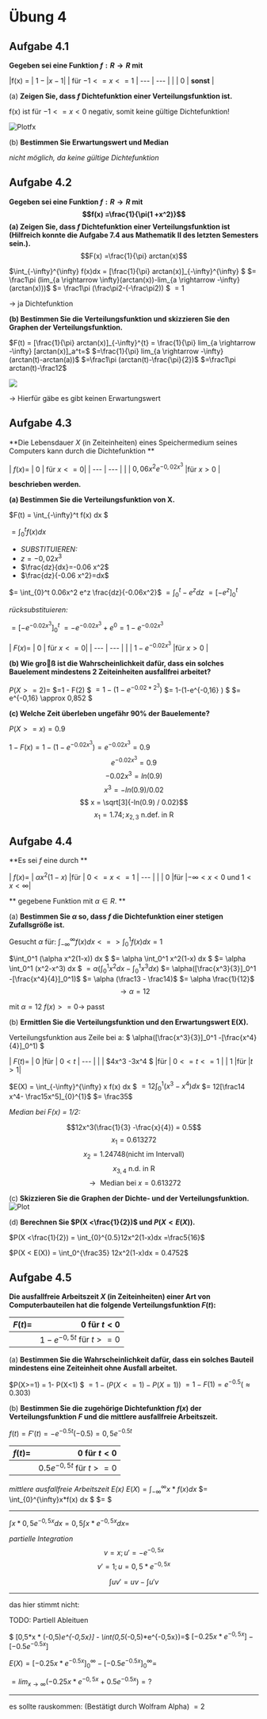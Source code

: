 # Übung 4
## Aufgabe 4.1
**Gegeben sei eine Funktion $f:R \rightarrow R$ mit**

|f(x) = | $1 - | x - 1|$ | für $-1 <= x <= 1$
| --- | --- |
| | $0$ | **sonst** |



(a) **Zeigen Sie, dass $f$ Dichtefunktion einer Verteilungsfunktion ist.**

f(x) ist für $-1<=x<0$ negativ, somit keine gültige Dichtefunktion!

![Plotfx](Plot4.1.jpg)

(b)  **Bestimmen Sie Erwartungswert und Median**

*nicht möglich, da keine gültige Dichtefunktion*

## Aufgabe 4.2
**Gegeben sei eine Funktion $f: R \rightarrow R$ mit
$$f(x) =\frac{1}{\pi(1 +x^2)}$$**
**(a) Zeigen Sie, dass $f$ Dichtefunktion einer Verteilungsfunktion ist (Hilfreich konnte die Aufgabe 7.4 aus Mathematik II des letzten Semesters sein.).**
$$F(x) =\frac{1}{\pi} arctan(x)$$

$\int_{-\infty}^{\infty} f(x)dx =
[\frac{1}{\pi} arctan(x)]_{-\infty}^{\infty} $
$= \frac1\pi (lim_{a \rightarrow \infty}(arctan(x))-lim_{a \rightarrow -\infty}(arctan(x)))$
$= \frac1\pi (\frac\pi2-(-\frac\pi2)) $
$= 1$

-> ja Dichtefunktion

**(b)  Bestimmen Sie die Verteilungsfunktion und skizzieren Sie den Graphen der Verteilungsfunktion.**

$F(t) =
[\frac{1}{\pi} arctan(x)]_{-\infty}^{t} =
\frac{1}{\pi} lim_{a \rightarrow -\infty} [arctan(x)]_a^t=$
$=\frac{1}{\pi} lim_{a \rightarrow -\infty} (arctan(t)-arctan(a))$
$=\frac1\pi (arctan(t)-\frac{\pi}{2})$
$=\frac1\pi arctan(t)-\frac12$

![](Plot4.2.jpg)

-> Hierfür gäbe es gibt keinen Erwartungswert

## Aufgabe 4.3
**Die Lebensdauer $X$ (in Zeiteinheiten) eines Speichermedium seines Computers kann durch die Dichtefunktion **

| $f(x) =$ | $0$ | für $x <=0$|
| --- | --- |
|   | $0,06x^2e^{-0,02x^3}$ |für $x >0$ |

**beschrieben werden.**

**(a)  Bestimmen Sie die Verteilungsfunktion von X.**

$F(t) = \int_{-\infty}^t f(x) dx $

$= \int_{0}^t f(x) dx$

* *SUBSTITUIEREN:*
* $z=-0,02x^3$
* $\frac{dz}{dx}=-0.06 x^2$
* $\frac{dz}{-0.06 x^2}=dx$

$= \int_{0}^t 0.06x^2 e^z \frac{dz}{-0.06x^2}$
$= \int_{0}^t -e^z dz$
$=[-e^z]_{0}^t$

*rücksubstituieren:*

$=[-e^{-0.02 x^3}]_{0}^t$
$= -e^{-0.02 x^3} + e^0 = 1 -e^{-0.02 x^3}$



| $F(x) =$ | $0$ | für $x <=0$|
| --- | --- |
|   | $1-e^{-0.02 x^3}$ |für $x >0$ |

**(b)  Wie  groß  ist  die  Wahrscheinlichkeit  dafür,  dass  ein  solches  Bauelement mindestens 2 Zeiteinheiten ausfallfrei arbeitet?**

$P (X >= 2) =$
$=1 - F(2) $
$= 1-(1-e^{ -0.02 *2^3} )$
$= 1-(1-e^{-0,16} ) $
$= e^{-0,16} \approx 0,852 $

**(c)  Welche Zeit überleben ungefähr 90% der Bauelemente?**

$P(X>=x) = 0.9$

$1- F(x) = 1- (1-e^{-0.02 x^3}) = e^{-0.02 x^3} =0.9$
$$ e^{-0.02 x^3} = 0.9$$
$$ -0.02 x^3 = ln(0.9)$$
$$ x^3 = -ln(0.9) / 0.02$$
$$ x = \sqrt[3]{-ln(0.9) / 0.02}$$
$$ x_1 = 1.74; x_{2,3}\text{ n.def. in R }$$


## Aufgabe 4.4
**Es sei $f$ eine durch **

| $f(x) =$ | $\alpha x^2(1-x)$ |für | $0<=x<=1$
| --- |
| | 0 |für |$-\infty < x <0$ und $1< x <\infty$|

** gegebene Funktion mit $\alpha \in R$. **

(a) **Bestimmen Sie $\alpha$ so, dass $f$ die Dichtefunktion einer stetigen Zufallsgröße ist.**

Gesucht $\alpha$ für: $\int_{-\infty}^{\infty} f(x) dx <=> \int_0^1 f(x) dx = 1$

$\int_0^1 (\alpha x^2(1-x)) dx $
$= \alpha \int_0^1  x^2(1-x) dx $
$= \alpha \int_0^1  (x^2-x^3) dx $
$= \alpha( \int_0^1  x^2dx-\int_0^1 x^3 dx )$
$= \alpha([\frac{x^3}{3}]_0^1 -[\frac{x^4}{4}]_0^1)$
$= \alpha (\frac13 - \frac14)$
$= \alpha \frac{1}{12}$
$$\rightarrow \alpha = 12$$

mit $\alpha =12$ $f(x)>=0 \rightarrow$ passt

(b) **Ermittlen Sie die Verteilungsfunktion und den Erwartungswert E(X).**

Verteilungsfunktion aus Zeile bei a: $ \alpha([\frac{x^3}{3}]_0^1 -[\frac{x^4}{4}]_0^1) $


| $F(t) =$ | $0$ |für | $0<t$
| --- |
| | $4x^3 -3x^4 $ |für | $0<=t<=1$
| | 1 |für |$t>1$|

$E(X) = \int_{-\infty}^{\infty} x f(x) dx $
$= 12\int_{0}^{1}(x^3-x^4)dx$
$= 12[\frac14 x^4- \frac15x^5]_{0}^{1}$
$= \frac35$


*Median bei F(x) = 1/2:*

$$12x^3(\frac{1}{3} -\frac{x}{4}) = 0.5$$
$$x_1 = 0.613272$$
$$x_2 = 1.24748 \text{(nicht im Intervall)}$$
$$ x_{3,4} \text{ n.d. in R}$$
$$ \rightarrow\text{ Median bei }x=0.613272$$

(c) **Skizzieren Sie die Graphen der Dichte- und der Verteilungsfunktion.**
![Plot](Plot4.4c.jpg)

(d) **Berechnen Sie $P(X <\frac{1}{2})$ und $P(X < E(X))$.**

$P(X <\frac{1}{2}) = \int_{0}^{0.5}12x^2(1-x)dx =\frac5{16}$


$P(X < E(X)) = \int_0^{\frac35} 12x^2(1-x)dx = 0.4752$

## Aufgabe 4.5
**Die  ausfallfreie  Arbeitszeit $X$ (in  Zeiteinheiten)  einer  Art von Computerbauteilen hat die folgende Verteilungsfunktion $F(t)$:**

|  $F(t)=$  | $0$ für $t <0$ |
| --- | ---: |
| | $1-e^{-0,5t}$ für $t>=0$|

(a)  **Bestimmen Sie die Wahrscheinlichkeit dafür, dass ein solches Bauteil mindestens eine Zeiteinheit ohne Ausfall arbeitet.**

$P(X>=1) = 1- P(X<1) $
$= 1 - (P(X<=1)-P(X=1))$
$= 1- F(1) =  e^{-0.5} (\approx 0.303)$

(b) **Bestimmen  Sie  die  zugehörige  Dichtefunktion $f(x)$ der  Verteilungsfunktion $F$ und die mittlere ausfallfreie Arbeitszeit.**

$f(t) = F'(t) = - e^{-0.5t} (-0.5)=0,5 e^{-0.5t}$


|  $f(t)=$  | $0$ für $t <0$ |
| --- | ---: |
| | $0.5 e^{-0,5t}$ für $t>=0$|

*mittlere ausfallfreie Arbeitszeit E(x)*
$E(X) = \int_{-\infty}^{\infty}x*f(x) dx$
$= \int_{0}^{\infty}x*f(x) dx $
$= $

---

$\int x*0,5 e^{-0,5x} dx =
0,5 \int x*e^{-0,5x}dx =$

*partielle Integration*
$$ v = x; u' = -e^{-0,5x}$$
$$ v' = 1; u = 0,5*e^{-0,5x}$$

$$\int u v' = uv - \int u'v$$

---
das hier stimmt nicht:

TODO: Partiell Ableituen

$
[0,5*x * (-0,5)*e^{-0,5x}] - \int(0,5*(-0,5)*e^{-0,5x})=$
$[-0.25x*e^{-0,5x}]-[-0.5 e^{-0.5x}]$



$E(X) = [-0.25x*e^{-0.5x}]_{0}^{\infty}-[-0.5 e^{-0.5x}]_{0}^{\infty} =$

$=lim_{x \rightarrow \infty} (-0.25x*e^{-0,5x}+0.5 e^{-0.5x}) = ?$

---
es sollte rauskommen: (Bestätigt durch Wolfram Alpha)
$=2$
